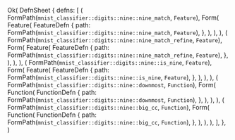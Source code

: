Ok(
    DefnSheet {
        defns: [
            (
                FormPath(`mnist_classifier::digits::nine::nine_match`, `Feature`),
                Form(
                    Feature(
                        FeatureDefn {
                            path: FormPath(`mnist_classifier::digits::nine::nine_match`, `Feature`),
                        },
                    ),
                ),
            ),
            (
                FormPath(`mnist_classifier::digits::nine::nine_match_refine`, `Feature`),
                Form(
                    Feature(
                        FeatureDefn {
                            path: FormPath(`mnist_classifier::digits::nine::nine_match_refine`, `Feature`),
                        },
                    ),
                ),
            ),
            (
                FormPath(`mnist_classifier::digits::nine::is_nine`, `Feature`),
                Form(
                    Feature(
                        FeatureDefn {
                            path: FormPath(`mnist_classifier::digits::nine::is_nine`, `Feature`),
                        },
                    ),
                ),
            ),
            (
                FormPath(`mnist_classifier::digits::nine::downmost`, `Function`),
                Form(
                    Function(
                        FunctionDefn {
                            path: FormPath(`mnist_classifier::digits::nine::downmost`, `Function`),
                        },
                    ),
                ),
            ),
            (
                FormPath(`mnist_classifier::digits::nine::big_cc`, `Function`),
                Form(
                    Function(
                        FunctionDefn {
                            path: FormPath(`mnist_classifier::digits::nine::big_cc`, `Function`),
                        },
                    ),
                ),
            ),
        ],
    },
)
